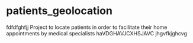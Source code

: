 # patients_geolocation
fdfdfghfjj
Project to locate patients in order to facilitate their home appointments by medical specialists
haVDGHAVJCXHSJAVC
jhgvfkjghcvg
